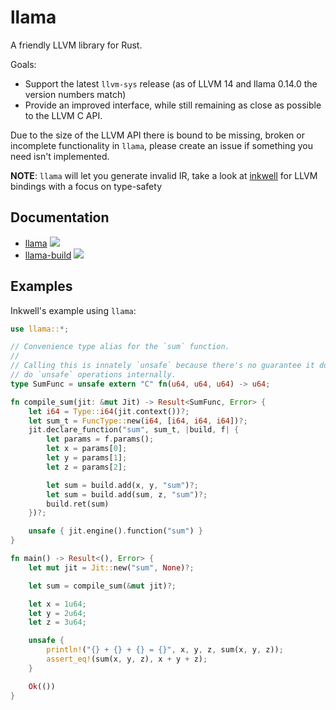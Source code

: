 # llama

A friendly LLVM library for Rust.

Goals:
- Support the latest `llvm-sys` release (as of LLVM 14 and llama 0.14.0 the version numbers match)
- Provide an improved interface, while still remaining as close as possible to the LLVM C API.

Due to the size of the LLVM API there is bound to be missing, broken or incomplete functionality in `llama`, please create an issue if something you need isn't implemented.

**NOTE**: `llama` will let you generate invalid IR, take a look at [inkwell](https://github.com/TheDan64/inkwell) for LLVM bindings with a focus on type-safety

## Documentation

- [llama](https://zshipko.github.io/llama/llama) <a href="https://crates.io/crates/llama"><img src="https://img.shields.io/crates/v/llama.svg"></a>
- [llama-build](https://zshipko.github.io/llama/llama_build) <a href="https://crates.io/crates/llama-build"><img src="https://img.shields.io/crates/v/llama-build.svg"></a>

## Examples

Inkwell's example using `llama`:

```rust
use llama::*;

// Convenience type alias for the `sum` function.
//
// Calling this is innately `unsafe` because there's no guarantee it doesn't
// do `unsafe` operations internally.
type SumFunc = unsafe extern "C" fn(u64, u64, u64) -> u64;

fn compile_sum(jit: &mut Jit) -> Result<SumFunc, Error> {
    let i64 = Type::i64(jit.context())?;
    let sum_t = FuncType::new(i64, [i64, i64, i64])?;
    jit.declare_function("sum", sum_t, |build, f| {
        let params = f.params();
        let x = params[0];
        let y = params[1];
        let z = params[2];

        let sum = build.add(x, y, "sum")?;
        let sum = build.add(sum, z, "sum")?;
        build.ret(sum)
    })?;

    unsafe { jit.engine().function("sum") }
}

fn main() -> Result<(), Error> {
    let mut jit = Jit::new("sum", None)?;

    let sum = compile_sum(&mut jit)?;

    let x = 1u64;
    let y = 2u64;
    let z = 3u64;

    unsafe {
        println!("{} + {} + {} = {}", x, y, z, sum(x, y, z));
        assert_eq!(sum(x, y, z), x + y + z);
    }

    Ok(())
}
```
